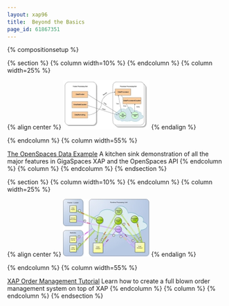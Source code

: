 ```yaml
---
layout: xap96
title:  Beyond the Basics
page_id: 61867351
---
```


{% compositionsetup %}

{% section %}
{% column width=10% %}
{% endcolumn %}
{% column width=25% %}

{% align center %}
[![diag-small.jpg](/attachment_files/diag-small.jpg)](/xap96/the-openspaces-data-example.html)
{% endalign %}

{% endcolumn %}
{% column width=55% %}

[The OpenSpaces Data Example](/xap96/the-openspaces-data-example.html)
A kitchen sink demonstration of all the major features in GigaSpaces XAP and the OpenSpaces API
{% endcolumn %}
{% column %}
{% endcolumn %}
{% endsection %}

{% section %}
{% column width=10% %}
{% endcolumn %}
{% column width=25% %}

{% align center %}
[![OMS-small.jpg](/attachment_files/OMS-small.jpg)](/xap96/xap-order-management-tutorial.html)
{% endalign %}

{% endcolumn %}
{% column width=55% %}

[XAP Order Management Tutorial](/xap96/xap-order-management-tutorial.html)
Learn how to create a full blown order management system on top of XAP
{% endcolumn %}
{% column %}
{% endcolumn %}
{% endsection %}

